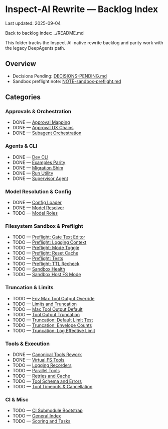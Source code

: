 # Inspect‑AI Rewrite — Backlog Index

Last updated: 2025-09-04

Back to backlog index: ../README.md

This folder tracks the Inspect‑AI–native rewrite backlog and parity work with the legacy DeepAgents path.

## Overview
- Decisions Pending: [DECISIONS-PENDING.md](./DECISIONS-PENDING.md)
- Sandbox preflight note: [NOTE-sandbox-preflight.md](./NOTE-sandbox-preflight.md)

## Categories

### Approvals & Orchestration
- DONE — [Approval Mapping](./TODO-approval-mapping.md)
- DONE — [Approval UX Chains](./TODO-approval-ux-chains.md)
- DONE — [Subagent Orchestration](./TODO-subagent-orchestration.md)

### Agents & CLI
- DONE — [Dev CLI](./TODO-dev-cli.md)
- DONE — [Examples Parity](./TODO-examples-parity.md)
- DONE — [Migration Shim](./TODO-migration-shim.md)
- DONE — [Run Utility](./TODO-run-utility.md)
- DONE — [Supervisor Agent](./TODO-supervisor-agent.md)

### Model Resolution & Config
- DONE — [Config Loader](./TODO-config-loader.md)
- DONE — [Model Resolver](./TODO-model-resolver.md)
- TODO — [Model Roles](./TODO-model-roles.md)

### Filesystem Sandbox & Preflight
- TODO — [Preflight: Gate Text Editor](./TODO-sandbox-preflight-gate-text-editor.md)
- TODO — [Preflight: Logging Context](./TODO-sandbox-preflight-logging-context.md)
- TODO — [Preflight: Mode Toggle](./TODO-sandbox-preflight-mode-toggle.md)
- TODO — [Preflight: Reset Cache](./TODO-sandbox-preflight-reset-cache.md)
- TODO — [Preflight: Tests](./TODO-sandbox-preflight-tests.md)
- TODO — [Preflight: TTL Recheck](./TODO-sandbox-preflight-ttl-recheck.md)
- TODO — [Sandbox Health](./TODO-sandbox-health.md)
- TODO — [Sandbox Host FS Mode](./TODO-sandbox-host-fs-mode.md)

### Truncation & Limits
- TODO — [Env Max Tool Output Override](./TODO-env-max-tool-output-override.md)
- TODO — [Limits and Truncation](./TODO-limits-and-truncation.md)
- TODO — [Max Tool Output Default](./TODO-max-tool-output-default.md)
- TODO — [Tool Output Truncation](./TODO-tool-output-truncation.md)
- TODO — [Truncation: Default Limit Test](./TODO-truncation-default-limit-test.md)
- TODO — [Truncation: Envelope Counts](./TODO-truncation-envelope-counts.md)
- TODO — [Truncation: Log Effective Limit](./TODO-truncation-log-effective-limit.md)

### Tools & Execution
- DONE — [Canonical Tools Rework](./TODO-canonical-tools-rework.md)
- DONE — [Virtual FS Tools](./TODO-virtual-fs-tools.md)
- TODO — [Logging Recorders](./TODO-logging-recorders.md)
- TODO — [Parallel Tools](./TODO-parallel-tools.md)
- TODO — [Retries and Cache](./TODO-retries-and-cache.md)
- TODO — [Tool Schema and Errors](./TODO-tool-schema-and-errors.md)
- TODO — [Tool Timeouts & Cancellation](./TODO-tool-timeouts-cancellation.md)

### CI & Misc
- TODO — [CI Submodule Bootstrap](./TODO-ci-submodule-bootstrap.md)
- TODO — [General Index](./TODO.md)
- TODO — [Scoring and Tasks](./TODO-scoring-and-tasks.md)
